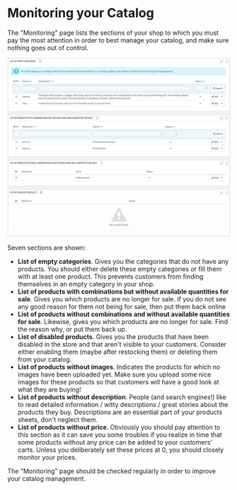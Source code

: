 # Monitoring your Catalog

The "Monitoring" page lists the sections of your shop to which you must pay the most attention in order to best manage your catalog, and make sure nothing goes out of control.

![](../../../.gitbook/assets/51839837%20%283%29%20%283%29.png)

Seven sections are shown:

* **List of empty categories**. Gives you the categories that do not have any products. You should either delete these empty categories or fill them with at least one product. This prevents customers from finding themselves in an empty category in your shop.
* **List of products with combinations but without available quantities for sale**. Gives you which products are no longer for sale. If you do not see any good reason for them not being for sale, then put them back online
* **List of products without combinations and without available quantities for sale**. Likewise, gives you which products are no longer for sale. Find the reason why, or put them back up.
* **List of disabled products**. Gives you the products that have been disabled in the store and that aren't visible to your customers. Consider either enabling them \(maybe after restocking them\) or deleting them from your catalog.
* **List of products without images**. Indicates the products for which no images have been uploaded yet. Make sure you upload some nice images for these products so that customers will have a good look at what they are buying!
* **List of products without description**. People \(and search engines!\) like to read detailed information / witty descriptions /  great stories about the products they buy. Descriptions are an essential part of your products sheets, don't neglect them.
* **List of products without price**. Obviously you should pay attention to this section as it can save you some troubles if you realize in time that some products without any price can be added to your customers' carts. Unless you deliberately set these prices at 0, you should closely monitor your prices.

The "Monitoring" page should be checked regularly in order to improve your catalog management.

